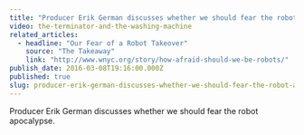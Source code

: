 ```yaml
---
title: "Producer Erik German discusses whether we should fear the robot apocalypse"
video: the-terminator-and-the-washing-machine
related_articles:
  - headline: "Our Fear of a Robot Takeover"
    source: "The Takeaway"
    link: "http://www.wnyc.org/story/how-afraid-should-we-be-robots/"
publish_date: 2016-03-08T19:16:00.000Z
published: true
slug: producer-erik-german-discusses-whether-we-should-fear-the-robot-apocalypse
---
```

Producer Erik German discusses whether we should fear the robot apocalypse.

